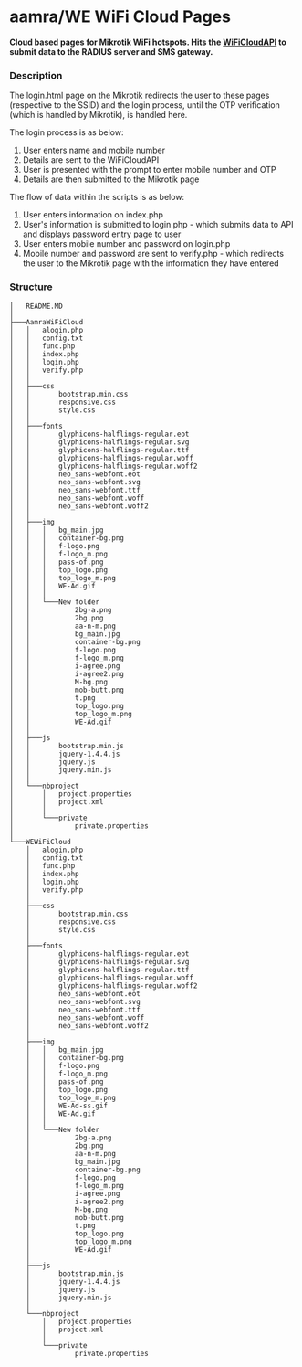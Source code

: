 # aamra/WE WiFi Cloud Pages

**Cloud based pages for Mikrotik WiFi hotspots. Hits the [WiFiCloudAPI](https://github.com/ehfaz345/WiFiCloudAPI) to submit data to the RADIUS server and SMS gateway.**

### Description

The login.html page on the Mikrotik redirects the user to these pages (respective to the SSID) and the login process, until the OTP verification (which is handled by Mikrotik), is handled here.

The login process is as below:
1. User enters name and mobile number
2. Details are sent to the WiFiCloudAPI
3. User is presented with the prompt to enter mobile number and OTP
4. Details are then submitted to the Mikrotik page

The flow of data within the scripts is as below:
1. User enters information on index.php
2. User's information is submitted to login.php - which submits data to API and displays password entry page to user
3. User enters mobile number and password on login.php
4. Mobile number and password are sent to verify.php - which redirects the user to the Mikrotik page with the information they have entered

### Structure

```
│   README.MD
│
├───AamraWiFiCloud
│   │   alogin.php
│   │   config.txt
│   │   func.php
│   │   index.php
│   │   login.php
│   │   verify.php
│   │
│   ├───css
│   │       bootstrap.min.css
│   │       responsive.css
│   │       style.css
│   │
│   ├───fonts
│   │       glyphicons-halflings-regular.eot
│   │       glyphicons-halflings-regular.svg
│   │       glyphicons-halflings-regular.ttf
│   │       glyphicons-halflings-regular.woff
│   │       glyphicons-halflings-regular.woff2
│   │       neo_sans-webfont.eot
│   │       neo_sans-webfont.svg
│   │       neo_sans-webfont.ttf
│   │       neo_sans-webfont.woff
│   │       neo_sans-webfont.woff2
│   │
│   ├───img
│   │   │   bg_main.jpg
│   │   │   container-bg.png
│   │   │   f-logo.png
│   │   │   f-logo_m.png
│   │   │   pass-of.png
│   │   │   top_logo.png
│   │   │   top_logo_m.png
│   │   │   WE-Ad.gif
│   │   │
│   │   └───New folder
│   │           2bg-a.png
│   │           2bg.png
│   │           aa-n-m.png
│   │           bg_main.jpg
│   │           container-bg.png
│   │           f-logo.png
│   │           f-logo_m.png
│   │           i-agree.png
│   │           i-agree2.png
│   │           M-bg.png
│   │           mob-butt.png
│   │           t.png
│   │           top_logo.png
│   │           top_logo_m.png
│   │           WE-Ad.gif
│   │
│   ├───js
│   │       bootstrap.min.js
│   │       jquery-1.4.4.js
│   │       jquery.js
│   │       jquery.min.js
│   │
│   └───nbproject
│       │   project.properties
│       │   project.xml
│       │
│       └───private
│               private.properties
│
└───WEWiFiCloud
    │   alogin.php
    │   config.txt
    │   func.php
    │   index.php
    │   login.php
    │   verify.php
    │
    ├───css
    │       bootstrap.min.css
    │       responsive.css
    │       style.css
    │
    ├───fonts
    │       glyphicons-halflings-regular.eot
    │       glyphicons-halflings-regular.svg
    │       glyphicons-halflings-regular.ttf
    │       glyphicons-halflings-regular.woff
    │       glyphicons-halflings-regular.woff2
    │       neo_sans-webfont.eot
    │       neo_sans-webfont.svg
    │       neo_sans-webfont.ttf
    │       neo_sans-webfont.woff
    │       neo_sans-webfont.woff2
    │
    ├───img
    │   │   bg_main.jpg
    │   │   container-bg.png
    │   │   f-logo.png
    │   │   f-logo_m.png
    │   │   pass-of.png
    │   │   top_logo.png
    │   │   top_logo_m.png
    │   │   WE-Ad-ss.gif
    │   │   WE-Ad.gif
    │   │
    │   └───New folder
    │           2bg-a.png
    │           2bg.png
    │           aa-n-m.png
    │           bg_main.jpg
    │           container-bg.png
    │           f-logo.png
    │           f-logo_m.png
    │           i-agree.png
    │           i-agree2.png
    │           M-bg.png
    │           mob-butt.png
    │           t.png
    │           top_logo.png
    │           top_logo_m.png
    │           WE-Ad.gif
    │
    ├───js
    │       bootstrap.min.js
    │       jquery-1.4.4.js
    │       jquery.js
    │       jquery.min.js
    │
    └───nbproject
        │   project.properties
        │   project.xml
        │
        └───private
                private.properties
```
